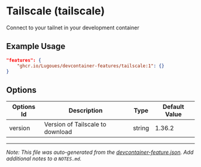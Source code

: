 
# Tailscale (tailscale)

Connect to your tailnet in your development container

## Example Usage

```json
"features": {
    "ghcr.io/Lugoues/devcontainer-features/tailscale:1": {}
}
```

## Options

| Options Id | Description | Type | Default Value |
|-----|-----|-----|-----|
| version | Version of Tailscale to download | string | 1.36.2 |



---

_Note: This file was auto-generated from the [devcontainer-feature.json](https://github.com/Lugoues/devcontainer-features/blob/main/src/tailscale/devcontainer-feature.json).  Add additional notes to a `NOTES.md`._
